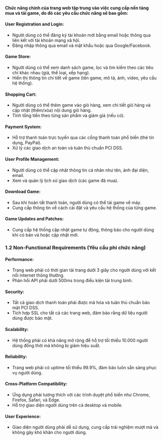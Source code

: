 #### Chức năng chính của trang web tập trung vào việc cung cấp nền tảng mua và tải game, do đó các yêu cầu chức năng sẽ bao gồm:

#### User Registration and Login:
- Người dùng có thể đăng ký tài khoản mới bằng email hoặc thông qua liên kết với tài khoản mạng xã hội.
- Đăng nhập thông qua email và mật khẩu hoặc qua Google/Facebook.

#### Game Store:
- Người dùng có thể xem danh sách game, lọc và tìm kiếm theo các tiêu chí khác nhau (giá, thể loại, xếp hạng).
- Hiển thị thông tin chi tiết về game (tên game, mô tả, ảnh, video, yêu cầu hệ thống).

#### Shopping Cart:
- Người dùng có thể thêm game vào giỏ hàng, xem chi tiết giỏ hàng và cập nhật (thêm/xóa) nội dung giỏ hàng.
- Tính tổng tiền theo từng sản phẩm và giảm giá (nếu có).

#### Payment System:
- Hỗ trợ thanh toán trực tuyến qua các cổng thanh toán phổ biến (thẻ tín dụng, PayPal).
- Xử lý các giao dịch an toàn và tuân thủ chuẩn PCI DSS.

#### User Profile Management:
- Người dùng có thể cập nhật thông tin cá nhân như tên, ảnh đại diện, email.
- Xem và quản lý lịch sử giao dịch (các game đã mua).

#### Download Game:
- Sau khi hoàn tất thanh toán, người dùng có thể tải game về máy.
- Cung cấp thông tin về cách cài đặt và yêu cầu hệ thống của từng game.

#### Game Updates and Patches:
- Cung cấp hệ thống cập nhật game tự động, thông báo cho người dùng khi có bản vá hoặc cập nhật mới.

### 1.2 Non-Functional Requirements (Yêu cầu phi chức năng)

#### Performance:
- Trang web phải có thời gian tải trang dưới 3 giây cho người dùng với kết nối internet thông thường.
- Phản hồi API phải dưới 500ms trong điều kiện tải trung bình.

#### Security:
- Tất cả giao dịch thanh toán phải được mã hóa và tuân thủ chuẩn bảo mật PCI DSS.
- Tích hợp SSL cho tất cả các trang web, đảm bảo rằng dữ liệu người dùng được bảo mật.

#### Scalability:
- Hệ thống phải có khả năng mở rộng để hỗ trợ tối thiểu 10.000 người dùng đồng thời mà không bị giảm hiệu suất.

#### Reliability:
- Trang web phải có uptime tối thiểu 99.9%, đảm bảo luôn sẵn sàng phục vụ người dùng.

#### Cross-Platform Compatibility:
- Ứng dụng phải tương thích với các trình duyệt phổ biến như Chrome, Firefox, Safari, và Edge.
- Hỗ trợ giao diện người dùng trên cả desktop và mobile.

#### User Experience:
- Giao diện người dùng phải dễ sử dụng, cung cấp trải nghiệm mượt mà và không gây khó khăn cho người dùng.